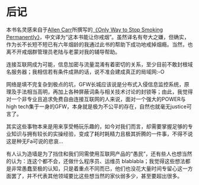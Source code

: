 # 后记

本书名灵感来自于[Allen Carr](https://en.wikipedia.org/wiki/Allen_Carr)所撰写的[《Only Way to Stop Smoking Permanently》](https://g.co/kgs/PFMMeG)，中文译为“这本书能让你戒烟”。虽然译名有夸大之嫌，但确实，作为长不长短不短已有六年烟龄的我通过此书的帮助下成功地戒掉烟瘾。当然，也离不开戒烟群管理员老陆与老蒙对我的辅导帮助。

连接互联网成为可能，信息加密与流量混淆有着密切的关系，至少目前不敢封根域名服务器；我相信若有条件成熟的话，说不准会建成真正的局域网:-O

网络是填不完复杂到极点的坑，GFW长城应该说是分布式入侵信息监控系统，原理及手法相当高明，再加上各种屏蔽词条与相关技术讨论的封锁等；由此，我觉得对一个非专业且追求免费自由连接互联网的人来说，面对一个强大的POWER与high tech集于一身的GFW，本身就是极为不公平的存在，自然也就毫无justice可言了。

其实这些事物本来是用来享受畅玩乐趣的，如今对我们而言，却需要掌握足够的专业知识与拥有较长的实操经验，变成了耗时耗精力且极其折腾的一件事，不得不说这是种无Fa可说的悲哀...

有人认为造墙是为了挡住和我们同需使用互联网产品的“愚民”，还有些人也想当然的认为：连这个都不会，还做什么程序员、运维员 blablabla；我觉得这些想法都是非常愚蠢至极的认知，只是着重点不同而已，他们也没花大量时间专留心这一方面罢了，并不代表其他领域要比这些想当然的家伙弱多少，甚至要超出很多。